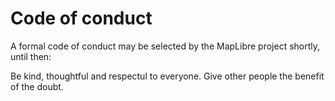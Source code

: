 # Code of conduct

A formal code of conduct may be selected by the MapLibre project shortly, until then:

Be kind, thoughtful and respectul to everyone. Give other people the benefit of the doubt.
